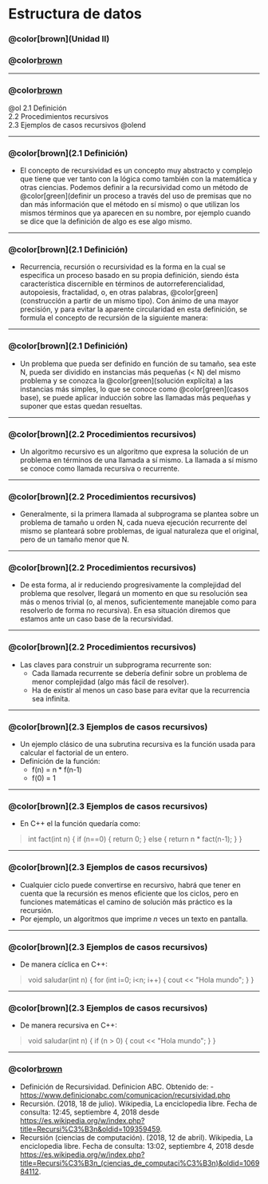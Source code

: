 # Estructura de datos

### @color[brown](Unidad II)
### @color[brown](Recursividad)

---
### @color[brown](Contenido)
@ol
2.1 Definición   
2.2 Procedimientos recursivos   
2.3 Ejemplos de casos recursivos
@olend

---
### @color[brown](2.1 Definición)
- El concepto de recursividad es un concepto muy abstracto y complejo que tiene que ver tanto con la lógica como también con la matemática y otras ciencias. Podemos definir a la recursividad como un método de @color[green](definir un proceso a través del uso de premisas que no dan más información que el método en sí mismo) o que utilizan los mismos términos que ya aparecen en su nombre, por ejemplo cuando se dice que la definición de algo es ese algo mismo.

---
### @color[brown](2.1 Definición)
- Recurrencia, recursión o recursividad es la forma en la cual se especifica un proceso basado en su propia definición, siendo ésta característica discernible en términos de autorreferencialidad, autopoiesis, fractalidad, o, en otras palabras, @color[green](construcción a partir de un mismo tipo). Con ánimo de una mayor precisión, y para evitar la aparente circularidad en esta definición, se formula el concepto de recursión de la siguiente manera:

---
### @color[brown](2.1 Definición)
- Un problema que pueda ser definido en función de su tamaño, sea este N, pueda ser dividido en instancias más pequeñas (< N) del mismo problema y se conozca la @color[green](solución explícita) a las instancias más simples, lo que se conoce como @color[green](casos base), se puede aplicar inducción sobre las llamadas más pequeñas y suponer que estas quedan resueltas.

---
### @color[brown](2.2 Procedimientos recursivos)
- Un algoritmo recursivo es un algoritmo que expresa la solución de un problema en términos de una llamada a sí mismo. La llamada a sí mismo se conoce como llamada recursiva o recurrente.

---
### @color[brown](2.2 Procedimientos recursivos)
- Generalmente, si la primera llamada al subprograma se plantea sobre un problema de tamaño u orden N, cada nueva ejecución recurrente del mismo se planteará sobre problemas, de igual naturaleza que el original, pero de un tamaño menor que N. 

---
### @color[brown](2.2 Procedimientos recursivos)
- De esta forma, al ir reduciendo progresivamente la complejidad del problema que resolver, llegará un momento en que su resolución sea más o menos trivial (o, al menos, suficientemente manejable como para resolverlo de forma no recursiva). En esa situación diremos que estamos ante un caso base de la recursividad.

---
### @color[brown](2.2 Procedimientos recursivos)
- Las claves para construir un subprograma recurrente son:
    + Cada llamada recurrente se debería definir sobre un problema de menor complejidad (algo más fácil de resolver).
    + Ha de existir al menos un caso base para evitar que la recurrencia sea infinita.

---
### @color[brown](2.3 Ejemplos de casos recursivos)
- Un ejemplo clásico de una subrutina recursiva es la función usada para calcular el factorial de un entero.
- Definición de la función:
    + f(n) = n * f(n-1)
    + f(0) = 1

---
### @color[brown](2.3 Ejemplos de casos recursivos)
- En C++ el la función quedaría como:
> int fact(int n) {
>   if (n==0) {
>       return 0;
>   } else {
>       return n * fact(n-1);
>   }
> }

---
### @color[brown](2.3 Ejemplos de casos recursivos)
- Cualquier ciclo puede convertirse en recursivo, habrá que tener en cuenta que la recursión es menos eficiente que los ciclos, pero en funciones matemáticas el camino de solución más práctico es la recursión.
- Por ejemplo, un algoritmos que imprime _n_ veces un texto en pantalla.

---
### @color[brown](2.3 Ejemplos de casos recursivos)
- De manera cíclica en C++:
> void saludar(int n) {
>   for (int i=0; i<n; i++) {
>       cout << "Hola mundo";
>   }
> }

---
### @color[brown](2.3 Ejemplos de casos recursivos)
- De manera recursiva en C++:
> void saludar(int n) {
>   if (n > 0) {
>       cout << "Hola mundo";
>   }
> }

---
### @color[brown](Bibliografía)
- Definición de Recursividad. Definicion ABC. Obtenido de: - https://www.definicionabc.com/comunicacion/recursividad.php 
- Recursión. (2018, 18 de julio). Wikipedia, La enciclopedia libre. Fecha de consulta: 12:45, septiembre 4, 2018 desde https://es.wikipedia.org/w/index.php?title=Recursi%C3%B3n&oldid=109359459.
- Recursión (ciencias de computación). (2018, 12 de abril). Wikipedia, La enciclopedia libre. Fecha de consulta: 13:02, septiembre 4, 2018 desde https://es.wikipedia.org/w/index.php?title=Recursi%C3%B3n_(ciencias_de_computaci%C3%B3n)&oldid=106984112.
